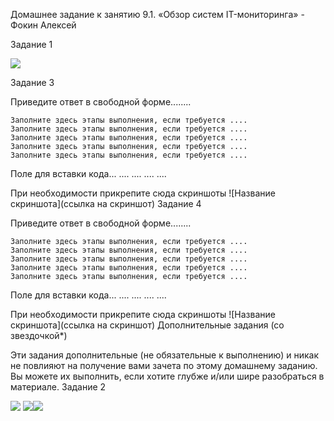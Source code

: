 Домашнее задание к занятию 9.1. «Обзор систем IT-мониторинга» - Фокин Алексей


Задание 1

![](img/9.1.png)

Задание 3

Приведите ответ в свободной форме........

    Заполните здесь этапы выполнения, если требуется ....
    Заполните здесь этапы выполнения, если требуется ....
    Заполните здесь этапы выполнения, если требуется ....
    Заполните здесь этапы выполнения, если требуется ....
    Заполните здесь этапы выполнения, если требуется ....

Поле для вставки кода...
....
....
....
....

При необходимости прикрепитe сюда скриншоты ![Название скриншота](ссылка на скриншот)
Задание 4

Приведите ответ в свободной форме........

    Заполните здесь этапы выполнения, если требуется ....
    Заполните здесь этапы выполнения, если требуется ....
    Заполните здесь этапы выполнения, если требуется ....
    Заполните здесь этапы выполнения, если требуется ....
    Заполните здесь этапы выполнения, если требуется ....

Поле для вставки кода...
....
....
....
....

При необходимости прикрепитe сюда скриншоты ![Название скриншота](ссылка на скриншот)
Дополнительные задания (со звездочкой*)

Эти задания дополнительные (не обязательные к выполнению) и никак не повлияют на получение вами зачета по этому домашнему заданию. Вы можете их выполнить, если хотите глубже и/или шире разобраться в материале.
Задание 2

![](img/9.2.1.JPG)
![](img/9.2.2.JPG)![](img/9.2.3.JPG)

